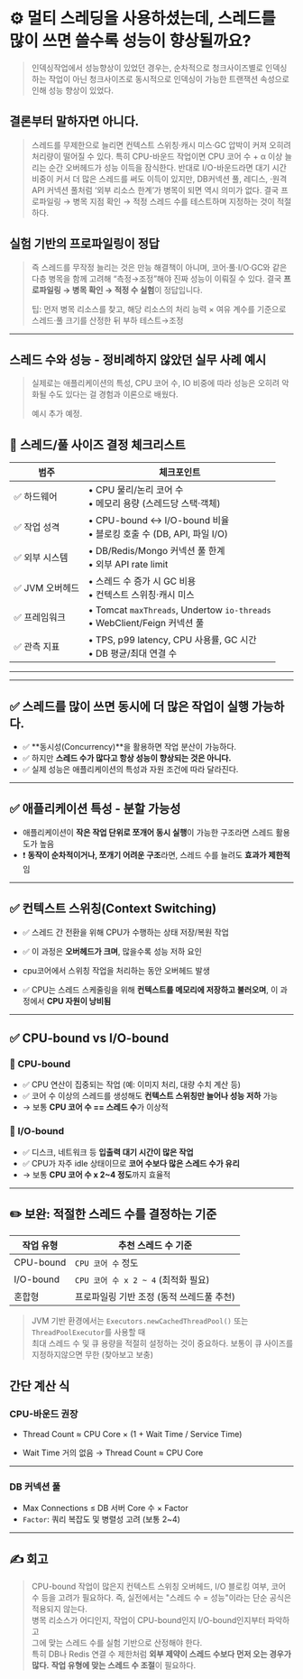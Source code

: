 # ⚙️ 멀티 스레딩을 사용하셨는데, 스레드를 많이 쓰면 쓸수록 성능이 향상될까요? 
> 인덱싱작업에서 성능향상이 있었던 경우는, 순차적으로 청크사이즈별로 인덱싱하는 작업이 아닌
> 청크사이즈로 동시적으로 인덱싱이 가능한 트랜잭션 속성으로 인해 성능 향상이 있었다.

## 결론부터 말하자면 아니다. 
> 스레드를 무제한으로 늘리면 컨텍스트 스위칭·캐시 미스·GC 압박이 커져 오히려 처리량이 떨어질 수 있다.
> 특히 CPU-바운드 작업이면 CPU 코어 수 + α 이상 늘리는 순간 오버헤드가 성능 이득을 잠식한다.
> 반대로 I/O-바운드라면 대기 시간 비중이 커서 더 많은 스레드를 써도 이득이 있지만, 
> DB커넥션 풀, 레디스, ·원격 API 커넥션 풀처럼 ‘외부 리소스 한계’가 병목이 되면 역시 의미가 없다.
> 결국 프로파일링 → 병목 지점 확인 → 적정 스레드 수를 테스트하며 지정하는 것이 적절하다.

## 실험 기반의 프로파일링이 정답
> 즉 스레드를 무작정 늘리는 것은 만능 해결책이 아니며, 코어·풀·I/O·GC와 같은 다층 병목을 함께 고려해 “측정→조정”해야 진짜 성능이 이뤄질 수 있다.
> 결국 **프로파일링 → 병목 확인 → 적정 수 실험**이 정답입니다.
>
> 팁: 먼저 병목 리소스를 찾고, 해당 리소스의 처리 능력 × 여유 계수를 기준으로 스레드·풀 크기를 산정한 뒤 부하 테스트→조정

---

## 스레드 수와 성능 - 정비례하지 않았던 실무 사례 예시
> 실제로는 애플리케이션의 특성, CPU 코어 수, IO 비중에 따라 성능은 오히려 악화될 수도 있다는 걸 경험과 이론으로 배웠다.
>
> 예시 추가 예정.


## 📌 스레드/풀 사이즈 결정 체크리스트

| 범주 | 체크포인트 |
|------|------------|
| ✅ 하드웨어 | • CPU 물리/논리 코어 수<br>• 메모리 용량 (스레드당 스택·객체) |
| ✅ 작업 성격 | • CPU-bound ↔ I/O-bound 비율<br>• 블로킹 호출 수 (DB, API, 파일 I/O) |
| ✅ 외부 시스템 | • DB/Redis/Mongo 커넥션 풀 한계<br>• 외부 API rate limit |
| ✅ JVM 오버헤드 | • 스레드 수 증가 시 GC 비용<br>• 컨텍스트 스위칭·캐시 미스 |
| ✅ 프레임워크 | • Tomcat `maxThreads`, Undertow `io-threads`<br>• WebClient/Feign 커넥션 풀 |
| ✅ 관측 지표 | • TPS, p99 latency, CPU 사용률, GC 시간<br>• DB 평균/최대 연결 수 |

---


---

## ✅ 스레드를 많이 쓰면 동시에 더 많은 작업이 실행 가능하다.

- ✅ **동시성(Concurrency)**을 활용하면 작업 분산이 가능하다.
- ✅ 하지만 **스레드 수가 많다고 항상 성능이 향상되는 것은 아니다.**
- ✅ 실제 성능은 애플리케이션의 특성과 자원 조건에 따라 달라진다.

---

## ✅ 애플리케이션 특성 - 분할 가능성

- 애플리케이션이 **작은 작업 단위로 쪼개어 동시 실행**이 가능한 구조라면 스레드 활용도가 높음
- ❗ **동작이 순차적이거나, 쪼개기 어려운 구조**라면, 스레드 수를 늘려도 **효과가 제한적**임

---

## ✅ 컨텍스트 스위칭(Context Switching)

- ✅ 스레드 간 전환을 위해 CPU가 수행하는 상태 저장/복원 작업
- ✅ 이 과정은 **오버헤드가 크며**, 많을수록 성능 저하 요인

- cpu코어에서 스위칭 작업을 처리하는 동안 오버헤드 발생
- ✅ CPU는 스레드 스케줄링을 위해 **컨텍스트를 메모리에 저장하고 불러오며**, 이 과정에서 **CPU 자원이 낭비됨**

---

## ✅ CPU-bound vs I/O-bound

### 🔸 CPU-bound
- ✅ CPU 연산이 집중되는 작업 (예: 이미지 처리, 대량 수치 계산 등)
- ✅ 코어 수 이상의 스레드를 생성해도 **컨텍스트 스위칭만 늘어나 성능 저하** 가능
- → 보통 **CPU 코어 수 == 스레드 수**가 이상적

### 🔸 I/O-bound
- ✅ 디스크, 네트워크 등 **입출력 대기 시간이 많은 작업**
- ✅ CPU가 자주 idle 상태이므로 **코어 수보다 많은 스레드 수가 유리**
- → 보통 **CPU 코어 수 x 2~4 정도**까지 효율적

---

## ✏️ 보완: 적절한 스레드 수를 결정하는 기준

| 작업 유형     | 추천 스레드 수 기준                         |
|--------------|---------------------------------------------|
| CPU-bound     | `CPU 코어 수` 정도                          |
| I/O-bound      | `CPU 코어 수 x 2 ~ 4` (최적화 필요)         |
| 혼합형         | 프로파일링 기반 조정 (동적 쓰레드풀 추천)   |

> JVM 기반 환경에서는 `Executors.newCachedThreadPool()` 또는 `ThreadPoolExecutor`를 사용할 때  
> 최대 스레드 수 및 큐 용량을 적절히 설정하는 것이 중요하다.
> 보통이 큐 사이즈를 지정하지않으면 무한 (찾아보고 보충)


## 간단 계산 식
### CPU-바운드 권장
-   Thread Count ≈ CPU Core × (1 + Wait Time / Service Time)

-   Wait Time 거의 없음 → Thread Count ≈ CPU Core

---

### DB 커넥션 풀
-   Max Connections ≤ DB 서버 Core 수 × Factor
-   `Factor`: 쿼리 복잡도 및 병렬성 고려 (보통 2~4)

---

## ✍️ 회고

> CPU-bound 작업이 많은지 컨텍스트 스위칭 오버헤드, I/O 블로킹 여부, 코어 수 등을 고려가 필요하다.
> 즉, 실전에서는 "스레드 수 = 성능"이라는 단순 공식은 적용되지 않는다.  
> 병목 리소스가 어디인지, 작업이 CPU-bound인지 I/O-bound인지부터 파악하고  
> 그에 맞는 스레드 수를 실험 기반으로 산정해야 한다.  
> 특히 DB나 Redis 연결 수 제한처럼 **외부 제약이 스레드 수보다 먼저 오는 경우가 많다.**
> **작업 유형에 맞는 스레드 수 조절**이 필요하다.
